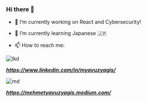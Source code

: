 ### Hi there 👋

<!--
**MYavuzYAGIS/MYavuzYAGIS** is a ✨ _special_ ✨ repository because its `README.md` (this file) appears on your GitHub profile.

Here are some ideas to get you started:

- 🔭 I’m currently working on ...
- 🌱 I’m currently learning ...
- 👯 I’m looking to collaborate on ...
- 🤔 I’m looking for help with ...
- 💬 Ask me about ...
- 📫 How to reach me: ...
- 😄 Pronouns: ...
- ⚡ Fun fact: ...
-->

- 🔭 I’m currently working on React and Cybersecurity!
- 🌱 I’m currently learning Japanese 🇯🇵

- 📫 How to reach me: 

![lkd](https://img.shields.io/badge/LinkedIn-0077B5?style=for-the-badge&logo=linkedin&logoColor=white) 

***https://www.linkedin.com/in/myavuzyagis/***

![md](https://img.shields.io/badge/Medium-12100E?style=for-the-badge&logo=medium&logoColor=white)


***https://mehmetyavuzyagis.medium.com/***






